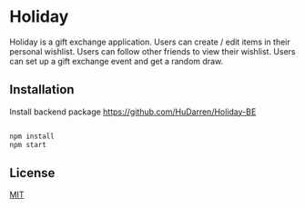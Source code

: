 # Holiday 

Holiday is a gift exchange application. Users can create / edit items in their personal wishlist. Users can follow other friends to view their wishlist. Users can set up a gift exchange event and get a random draw. 


## Installation 

Install backend package https://github.com/HuDarren/Holiday-BE


```bash

npm install
npm start

```


## License
[MIT](https://choosealicense.com/licenses/mit/)



